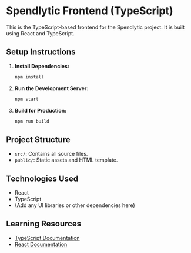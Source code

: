 # Spendlytic Frontend (TypeScript)

This is the TypeScript-based frontend for the Spendlytic project. It is built using React and TypeScript.

## Setup Instructions

1. **Install Dependencies:**
   ```bash
   npm install
   ```

2. **Run the Development Server:**
   ```bash
   npm start
   ```

3. **Build for Production:**
   ```bash
   npm run build
   ```

## Project Structure

- `src/`: Contains all source files.
- `public/`: Static assets and HTML template.

## Technologies Used

- React
- TypeScript
- (Add any UI libraries or other dependencies here)

## Learning Resources

- [TypeScript Documentation](https://www.typescriptlang.org/docs/)
- [React Documentation](https://reactjs.org/docs/getting-started.html) 